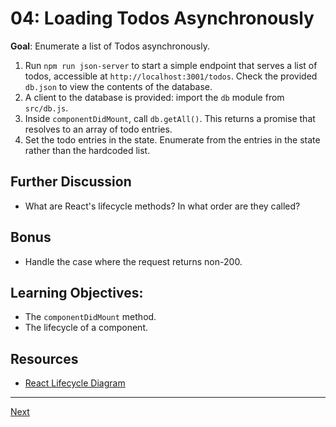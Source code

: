 # 04: Loading Todos Asynchronously

**Goal**: Enumerate a list of Todos asynchronously.

1. Run `npm run json-server` to start a simple endpoint that serves a list of todos, accessible at `http://localhost:3001/todos`. Check the provided `db.json` to view the contents of the database.
2. A client to the database is provided: import the `db` module from `src/db.js`.
3. Inside `componentDidMount`, call `db.getAll()`. This returns a promise that resolves to an array of todo entries.
4. Set the todo entries in the state. Enumerate from the entries in the state rather than the hardcoded list.

## Further Discussion
- What are React's lifecycle methods? In what order are they called?

## Bonus
- Handle the case where the request returns non-200.

## Learning Objectives:
- The `componentDidMount` method.
- The lifecycle of a component.

## Resources
- [React Lifecycle Diagram](http://projects.wojtekmaj.pl/react-lifecycle-methods-diagram/)

---
[Next](./05.md)
